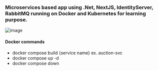 ### Microservices based app using .Net, NextJS, IdentityServer, RabbitMQ running on Docker and Kubernetes for learning purpose.

![image](https://github.com/user-attachments/assets/f3ba3edc-e92b-4655-a21e-fd5bcd10f01a)

#### Docker commands
- docker compose build {service name} ex. auction-svc
- docker compose up -d
- docker compose down

